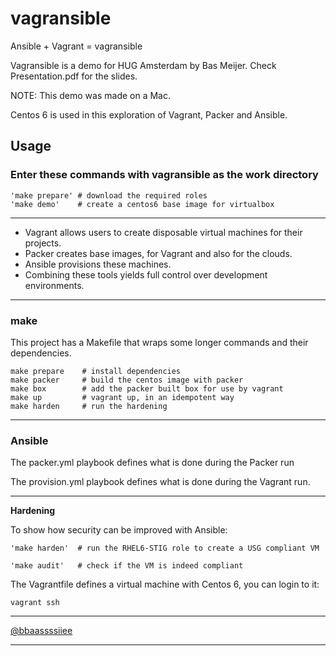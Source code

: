 # vagransible

Ansible + Vagrant = vagransible

Vagransible is a demo for HUG Amsterdam by Bas Meijer.
Check Presentation.pdf for the slides.

NOTE: This demo was made on a Mac.

Centos 6 is used in this exploration of Vagrant, Packer and Ansible.

## Usage

### Enter these commands with vagransible as the work directory

    'make prepare' # download the required roles
    'make demo'    # create a centos6 base image for virtualbox

___

- Vagrant allows users to create disposable virtual machines for their projects.
- Packer creates base images, for Vagrant and also for the clouds.
- Ansible provisions these machines.
- Combining these tools yields full control over development environments.

___
### make

This project has a Makefile that wraps some longer commands and their dependencies.

    make prepare    # install dependencies
    make packer     # build the centos image with packer
    make box        # add the packer built box for use by vagrant
    make up         # vagrant up, in an idempotent way
    make harden     # run the hardening

___
### Ansible

The packer.yml playbook defines what is done during the Packer run

The provision.yml playbook defines what is done during the Vagrant run.
___
**Hardening**

To show how security can be improved with Ansible:

    'make harden'  # run the RHEL6-STIG role to create a USG compliant VM

    'make audit'   # check if the VM is indeed compliant

The Vagrantfile defines a virtual machine with Centos 6, you can login to it:

    vagrant ssh

___
[@bbaassssiiee](https://twitter.com/bbaassssiiee)
___
